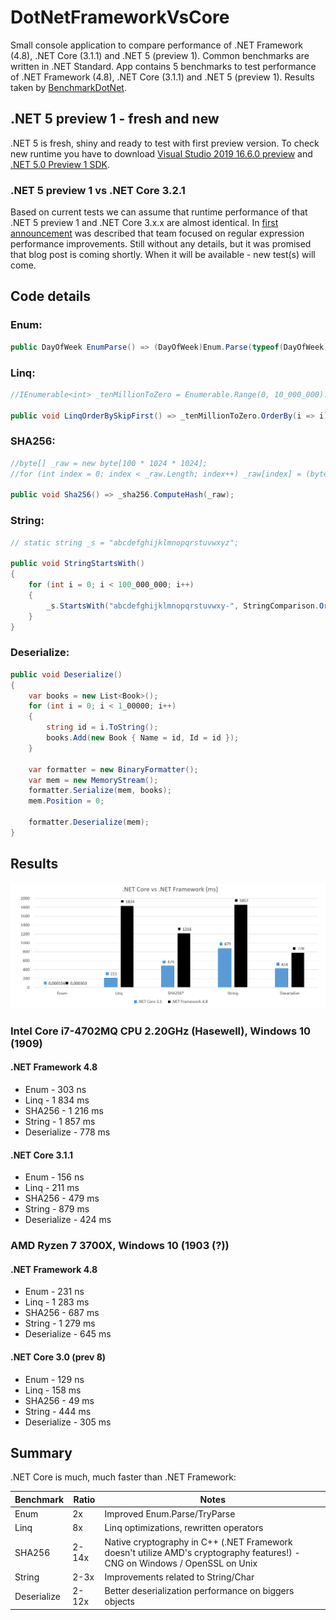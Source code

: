 # DotNetFrameworkVsCore
Small console application to compare performance of .NET Framework (4.8), .NET Core (3.1.1) and .NET 5 (preview 1). Common benchmarks are written in .NET Standard. App contains 5 benchmarks to test performance of .NET Framework (4.8), .NET Core (3.1.1) and .NET 5 (preview 1). Results taken by [BenchmarkDotNet](https://benchmarkdotnet.org/).

## .NET 5 preview 1 - fresh and new
.NET 5 is fresh, shiny and ready to test with first preview version. To check new runtime you have to download [Visual Studio 2019 16.6.0 preview](https://visualstudio.microsoft.com/en/vs/preview/) and [.NET 5.0 Preview 1 SDK](https://dotnet.microsoft.com/download/dotnet-core/5.0). 

### .NET 5 preview 1 vs .NET Core 3.2.1
Based on current tests we can assume that runtime performance of that .NET 5 preview 1 and .NET Core 3.x.x are almost identical. In [first announcement](https://devblogs.microsoft.com/dotnet/announcing-net-5-0-preview-1/) was described that team focused on regular expression performance improvements. Still without any details, but it was promised that blog post is coming shortly. When it will be available - new test(s) will come.

## Code details

### Enum:
```csharp
public DayOfWeek EnumParse() => (DayOfWeek)Enum.Parse(typeof(DayOfWeek), "Thursday");
```

### Linq:
```csharp
//IEnumerable<int> _tenMillionToZero = Enumerable.Range(0, 10_000_000).Reverse();

public void LinqOrderBySkipFirst() => _tenMillionToZero.OrderBy(i => i).Skip(4).First();
```

### SHA256:
```csharp
//byte[] _raw = new byte[100 * 1024 * 1024];
//for (int index = 0; index < _raw.Length; index++) _raw[index] = (byte)index;

public void Sha256() => _sha256.ComputeHash(_raw);
```

### String:
```csharp
// static string _s = "abcdefghijklmnopqrstuvwxyz";

public void StringStartsWith()
{
    for (int i = 0; i < 100_000_000; i++)
    {
        _s.StartsWith("abcdefghijklmnopqrstuvwxy-", StringComparison.Ordinal);
    }
}
```

### Deserialize:
```csharp
public void Deserialize()
{
    var books = new List<Book>();
    for (int i = 0; i < 1_00000; i++)
    {
        string id = i.ToString();
        books.Add(new Book { Name = id, Id = id });
    }

    var formatter = new BinaryFormatter();
    var mem = new MemoryStream();
    formatter.Serialize(mem, books);
    mem.Position = 0;

    formatter.Deserialize(mem);
}
```

## Results

![Chart](img/chart1.png)

### Intel  Core i7-4702MQ CPU 2.20GHz (Hasewell), Windows 10 (1909)
#### .NET Framework 4.8
- Enum -  303 ns
- Linq - 1 834 ms
- SHA256 - 1 216 ms
- String - 1 857 ms
- Deserialize - 778 ms
#### .NET Core 3.1.1
- Enum -  156 ns
- Linq - 211 ms
- SHA256 - 479 ms
- String - 879 ms
- Deserialize - 424 ms

### AMD Ryzen 7 3700X, Windows 10 (1903 (?))
#### .NET Framework 4.8
- Enum -  231 ns
- Linq - 1 283 ms
- SHA256 - 687 ms
- String - 1 279 ms
- Deserialize - 645 ms
#### .NET Core 3.0 (prev 8)
- Enum -  129 ns
- Linq - 158 ms
- SHA256 - 49 ms
- String - 444 ms
- Deserialize - 305 ms

## Summary
.NET Core is much, much faster than .NET Framework:

Benchmark | Ratio | Notes
------------ | ------------- | -------------
Enum | 2x | Improved Enum.Parse/TryParse
Linq | 8x | Linq optimizations, rewritten operators
SHA256 | 2-14x | Native cryptography in C++ (.NET Framework doesn't utilize AMD's cryptography features!) - CNG on Windows / OpenSSL on Unix
String | 2-3x | Improvements related to String/Char
Deserialize | 2-12x | Better deserialization performance on biggers objects